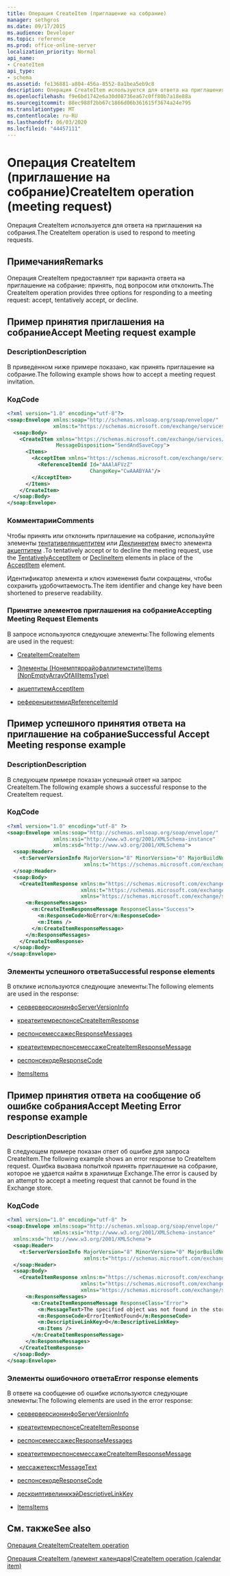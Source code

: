 ```yaml
---
title: Операция CreateItem (приглашение на собрание)
manager: sethgros
ms.date: 09/17/2015
ms.audience: Developer
ms.topic: reference
ms.prod: office-online-server
localization_priority: Normal
api_name:
- CreateItem
api_type:
- schema
ms.assetid: fe136881-a804-456a-8552-8a1bea5eb9c8
description: Операция CreateItem используется для ответа на приглашения на собрания.
ms.openlocfilehash: f9e6bd1742e6a30d08736ea67c0ff80b7a18e88a
ms.sourcegitcommit: 88ec988f2bb67c1866d06b361615f3674a24e795
ms.translationtype: MT
ms.contentlocale: ru-RU
ms.lasthandoff: 06/03/2020
ms.locfileid: "44457111"
---
```

# <a name="createitem-operation-meeting-request"></a><span data-ttu-id="6e0b6-103">Операция CreateItem (приглашение на собрание)</span><span class="sxs-lookup"><span data-stu-id="6e0b6-103">CreateItem operation (meeting request)</span></span>

<span data-ttu-id="6e0b6-104">Операция CreateItem используется для ответа на приглашения на собрания.</span><span class="sxs-lookup"><span data-stu-id="6e0b6-104">The CreateItem operation is used to respond to meeting requests.</span></span>
  
## <a name="remarks"></a><span data-ttu-id="6e0b6-105">Примечания</span><span class="sxs-lookup"><span data-stu-id="6e0b6-105">Remarks</span></span>

<span data-ttu-id="6e0b6-106">Операция CreateItem предоставляет три варианта ответа на приглашение на собрание: принять, под вопросом или отклонить.</span><span class="sxs-lookup"><span data-stu-id="6e0b6-106">The CreateItem operation provides three options for responding to a meeting request: accept, tentatively accept, or decline.</span></span> 
  
## <a name="accept-meeting-request-example"></a><span data-ttu-id="6e0b6-107">Пример принятия приглашения на собрание</span><span class="sxs-lookup"><span data-stu-id="6e0b6-107">Accept Meeting request example</span></span>

### <a name="description"></a><span data-ttu-id="6e0b6-108">Description</span><span class="sxs-lookup"><span data-stu-id="6e0b6-108">Description</span></span>

<span data-ttu-id="6e0b6-109">В приведенном ниже примере показано, как принять приглашение на собрание.</span><span class="sxs-lookup"><span data-stu-id="6e0b6-109">The following example shows how to accept a meeting request invitation.</span></span>
  
### <a name="code"></a><span data-ttu-id="6e0b6-110">Код</span><span class="sxs-lookup"><span data-stu-id="6e0b6-110">Code</span></span>

```XML
<?xml version="1.0" encoding="utf-8"?>
<soap:Envelope xmlns:soap="http://schemas.xmlsoap.org/soap/envelope/"
               xmlns:t="https://schemas.microsoft.com/exchange/services/2006/types">
  <soap:Body>
    <CreateItem xmlns="https://schemas.microsoft.com/exchange/services/2006/messages"
                MessageDisposition="SendAndSaveCopy">
      <Items>
        <AcceptItem xmlns="https://schemas.microsoft.com/exchange/services/2006/types">
          <ReferenceItemId Id="AAAlAFVzZ"
                           ChangeKey="CwAAABYAA"/>
        </AcceptItem>
      </Items>
    </CreateItem>
  </soap:Body>
</soap:Envelope>
```

### <a name="comments"></a><span data-ttu-id="6e0b6-111">Комментарии</span><span class="sxs-lookup"><span data-stu-id="6e0b6-111">Comments</span></span>

<span data-ttu-id="6e0b6-112">Чтобы принять или отклонить приглашение на собрание, используйте элементы [тентативелякцептитем](tentativelyacceptitem.md) или [Деклинеитем](declineitem.md) вместо элемента [акцептитем](acceptitem.md) .</span><span class="sxs-lookup"><span data-stu-id="6e0b6-112">To tentatively accept or to decline the meeting request, use the [TentativelyAcceptItem](tentativelyacceptitem.md) or [DeclineItem](declineitem.md) elements in place of the [AcceptItem](acceptitem.md) element.</span></span> 
  
<span data-ttu-id="6e0b6-113">Идентификатор элемента и ключ изменения были сокращены, чтобы сохранить удобочитаемость.</span><span class="sxs-lookup"><span data-stu-id="6e0b6-113">The item identifier and change key have been shortened to preserve readability.</span></span>
  
### <a name="accepting-meeting-request-elements"></a><span data-ttu-id="6e0b6-114">Принятие элементов приглашения на собрание</span><span class="sxs-lookup"><span data-stu-id="6e0b6-114">Accepting Meeting Request Elements</span></span>

<span data-ttu-id="6e0b6-115">В запросе используются следующие элементы:</span><span class="sxs-lookup"><span data-stu-id="6e0b6-115">The following elements are used in the request:</span></span>
  
- [<span data-ttu-id="6e0b6-116">CreateItem</span><span class="sxs-lookup"><span data-stu-id="6e0b6-116">CreateItem</span></span>](createitem.md)
    
- [<span data-ttu-id="6e0b6-117">Элементы (Нонемптяррайофаллитемстипе)</span><span class="sxs-lookup"><span data-stu-id="6e0b6-117">Items (NonEmptyArrayOfAllItemsType)</span></span>](items-nonemptyarrayofallitemstype.md)
    
- [<span data-ttu-id="6e0b6-118">акцептитем</span><span class="sxs-lookup"><span data-stu-id="6e0b6-118">AcceptItem</span></span>](acceptitem.md)
    
- [<span data-ttu-id="6e0b6-119">референцеитемид</span><span class="sxs-lookup"><span data-stu-id="6e0b6-119">ReferenceItemId</span></span>](referenceitemid.md)
    
## <a name="successful-accept-meeting-response-example"></a><span data-ttu-id="6e0b6-120">Пример успешного принятия ответа на приглашение на собрание</span><span class="sxs-lookup"><span data-stu-id="6e0b6-120">Successful Accept Meeting response example</span></span>

### <a name="description"></a><span data-ttu-id="6e0b6-121">Description</span><span class="sxs-lookup"><span data-stu-id="6e0b6-121">Description</span></span>

<span data-ttu-id="6e0b6-122">В следующем примере показан успешный ответ на запрос CreateItem.</span><span class="sxs-lookup"><span data-stu-id="6e0b6-122">The following example shows a successful response to the CreateItem request.</span></span>
  
### <a name="code"></a><span data-ttu-id="6e0b6-123">Код</span><span class="sxs-lookup"><span data-stu-id="6e0b6-123">Code</span></span>

```XML
<?xml version="1.0" encoding="utf-8" ?>
<soap:Envelope xmlns:soap="http://schemas.xmlsoap.org/soap/envelope/" 
               xmlns:xsi="http://www.w3.org/2001/XMLSchema-instance" 
               xmlns:xsd="http://www.w3.org/2001/XMLSchema">
  <soap:Header>
    <t:ServerVersionInfo MajorVersion="8" MinorVersion="0" MajorBuildNumber="685" MinorBuildNumber="8" 
                         xmlns:t="https://schemas.microsoft.com/exchange/services/2006/types" />
  </soap:Header>
  <soap:Body>
    <CreateItemResponse xmlns:m="https://schemas.microsoft.com/exchange/services/2006/messages" 
                        xmlns:t="https://schemas.microsoft.com/exchange/services/2006/types" 
                        xmlns="https://schemas.microsoft.com/exchange/services/2006/messages">
      <m:ResponseMessages>
        <m:CreateItemResponseMessage ResponseClass="Success">
          <m:ResponseCode>NoError</m:ResponseCode>
          <m:Items />
        </m:CreateItemResponseMessage>
      </m:ResponseMessages>
    </CreateItemResponse>
  </soap:Body>
</soap:Envelope>
```

### <a name="successful-response-elements"></a><span data-ttu-id="6e0b6-124">Элементы успешного ответа</span><span class="sxs-lookup"><span data-stu-id="6e0b6-124">Successful response elements</span></span>

<span data-ttu-id="6e0b6-125">В отклике используются следующие элементы:</span><span class="sxs-lookup"><span data-stu-id="6e0b6-125">The following elements are used in the response:</span></span>
  
- [<span data-ttu-id="6e0b6-126">серверверсионинфо</span><span class="sxs-lookup"><span data-stu-id="6e0b6-126">ServerVersionInfo</span></span>](serverversioninfo.md)
    
- [<span data-ttu-id="6e0b6-127">креатеитемреспонсе</span><span class="sxs-lookup"><span data-stu-id="6e0b6-127">CreateItemResponse</span></span>](createitemresponse.md)
    
- [<span data-ttu-id="6e0b6-128">респонсемессажес</span><span class="sxs-lookup"><span data-stu-id="6e0b6-128">ResponseMessages</span></span>](responsemessages.md)
    
- [<span data-ttu-id="6e0b6-129">креатеитемреспонсемессаже</span><span class="sxs-lookup"><span data-stu-id="6e0b6-129">CreateItemResponseMessage</span></span>](createitemresponsemessage.md)
    
- [<span data-ttu-id="6e0b6-130">респонсекоде</span><span class="sxs-lookup"><span data-stu-id="6e0b6-130">ResponseCode</span></span>](responsecode.md)
    
- [<span data-ttu-id="6e0b6-131">Items</span><span class="sxs-lookup"><span data-stu-id="6e0b6-131">Items</span></span>](items.md)
    
## <a name="accept-meeting-error-response-example"></a><span data-ttu-id="6e0b6-132">Пример принятия ответа на сообщение об ошибке собрания</span><span class="sxs-lookup"><span data-stu-id="6e0b6-132">Accept Meeting Error response example</span></span>

### <a name="description"></a><span data-ttu-id="6e0b6-133">Description</span><span class="sxs-lookup"><span data-stu-id="6e0b6-133">Description</span></span>

<span data-ttu-id="6e0b6-134">В следующем примере показан ответ об ошибке для запроса CreateItem.</span><span class="sxs-lookup"><span data-stu-id="6e0b6-134">The following example shows an error response to CreateItem request.</span></span> <span data-ttu-id="6e0b6-135">Ошибка вызвана попыткой принять приглашение на собрание, которое не удается найти в хранилище Exchange.</span><span class="sxs-lookup"><span data-stu-id="6e0b6-135">The error is caused by an attempt to accept a meeting request that cannot be found in the Exchange store.</span></span>
  
### <a name="code"></a><span data-ttu-id="6e0b6-136">Код</span><span class="sxs-lookup"><span data-stu-id="6e0b6-136">Code</span></span>

```XML
<?xml version="1.0" encoding="utf-8" ?>
<soap:Envelope xmlns:soap="http://schemas.xmlsoap.org/soap/envelope/" 
               xmlns:xsi="http://www.w3.org/2001/XMLSchema-instance" 
  xmlns:xsd="http://www.w3.org/2001/XMLSchema">
  <soap:Header>
    <t:ServerVersionInfo MajorVersion="8" MinorVersion="0" MajorBuildNumber="685" MinorBuildNumber="8" 
                         xmlns:t="https://schemas.microsoft.com/exchange/services/2006/types" />
  </soap:Header>
  <soap:Body>
    <CreateItemResponse xmlns:m="https://schemas.microsoft.com/exchange/services/2006/messages" 
                        xmlns:t="https://schemas.microsoft.com/exchange/services/2006/types" 
                        xmlns="https://schemas.microsoft.com/exchange/services/2006/messages">
      <m:ResponseMessages>
        <m:CreateItemResponseMessage ResponseClass="Error">
          <m:MessageText>The specified object was not found in the store.</m:MessageText>
          <m:ResponseCode>ErrorItemNotFound</m:ResponseCode>
          <m:DescriptiveLinkKey>0</m:DescriptiveLinkKey>
          <m:Items />
        </m:CreateItemResponseMessage>
      </m:ResponseMessages>
    </CreateItemResponse>
  </soap:Body>
</soap:Envelope>
```

### <a name="error-response-elements"></a><span data-ttu-id="6e0b6-137">Элементы ошибочного ответа</span><span class="sxs-lookup"><span data-stu-id="6e0b6-137">Error response elements</span></span>

<span data-ttu-id="6e0b6-138">В ответе на сообщение об ошибке используются следующие элементы:</span><span class="sxs-lookup"><span data-stu-id="6e0b6-138">The following elements are used in the error response:</span></span>
  
- [<span data-ttu-id="6e0b6-139">серверверсионинфо</span><span class="sxs-lookup"><span data-stu-id="6e0b6-139">ServerVersionInfo</span></span>](serverversioninfo.md)
    
- [<span data-ttu-id="6e0b6-140">креатеитемреспонсе</span><span class="sxs-lookup"><span data-stu-id="6e0b6-140">CreateItemResponse</span></span>](createitemresponse.md)
    
- [<span data-ttu-id="6e0b6-141">респонсемессажес</span><span class="sxs-lookup"><span data-stu-id="6e0b6-141">ResponseMessages</span></span>](responsemessages.md)
    
- [<span data-ttu-id="6e0b6-142">креатеитемреспонсемессаже</span><span class="sxs-lookup"><span data-stu-id="6e0b6-142">CreateItemResponseMessage</span></span>](createitemresponsemessage.md)
    
- [<span data-ttu-id="6e0b6-143">мессажетекст</span><span class="sxs-lookup"><span data-stu-id="6e0b6-143">MessageText</span></span>](messagetext.md)
    
- [<span data-ttu-id="6e0b6-144">респонсекоде</span><span class="sxs-lookup"><span data-stu-id="6e0b6-144">ResponseCode</span></span>](responsecode.md)
    
- [<span data-ttu-id="6e0b6-145">дескриптивелинккэй</span><span class="sxs-lookup"><span data-stu-id="6e0b6-145">DescriptiveLinkKey</span></span>](descriptivelinkkey.md)
    
- [<span data-ttu-id="6e0b6-146">Items</span><span class="sxs-lookup"><span data-stu-id="6e0b6-146">Items</span></span>](items.md)
    
## <a name="see-also"></a><span data-ttu-id="6e0b6-147">См. также</span><span class="sxs-lookup"><span data-stu-id="6e0b6-147">See also</span></span>



[<span data-ttu-id="6e0b6-148">Операция CreateItem</span><span class="sxs-lookup"><span data-stu-id="6e0b6-148">CreateItem operation</span></span>](createitem-operation.md)
  
[<span data-ttu-id="6e0b6-149">Операция CreateItem (элемент календаря)</span><span class="sxs-lookup"><span data-stu-id="6e0b6-149">CreateItem operation (calendar item)</span></span>](createitem-operation-calendar-item.md)

